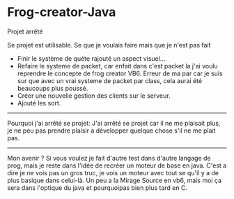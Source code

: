 Frog-creator-Java
=================

Projet arrêté

Se projet est utilisable.
Se que je voulais faire mais que je n'est pas fait

- Finir le système de quête rajouté un aspect visuel...
- Refaire le systeme de packet, car enfait dans c'est packet la j'ai voulu reprendre le concepte de frog creator VB6.
Erreur de ma par car je suis sur que avec un vrai systeme de packet par class, cela aurai été beaucoups plus poussé.
- Créer une nouvelle gestion des clients sur le serveur.
- Ajouté les sort.
_________________

Pourquoi j'ai arrêté se projet:
J'ai arrêté se projet car il ne me plaisait plus, je ne peu pas prendre plaisir a développer quelque chose s'il ne me plait pas.
_________________

Mon avenir ?
Si vous voulez je fait d'autre test dans d'autre langage de prog, mais je reste dans l'idée de recréer un moteur de base en java.
C'est a dire je ne vois pas un gros truc, je vois un moteur avec tout se qu'il y a de plus basique dans celui-là.
Un peu a la Mirage Source en vb6, mais moi ça sera dans l'optique du java et pourquoipas bien plus tard en C.

